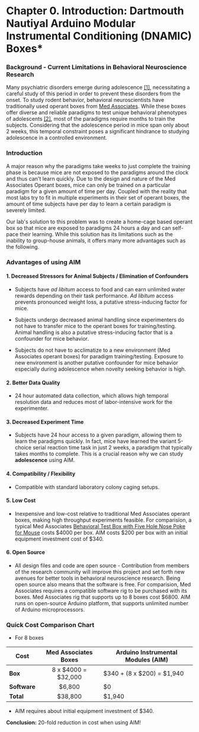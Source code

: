 # Chapter 0. Introduction: Dartmouth Nautiyal Arduino Modular Instrumental Conditioning (DNAMIC) Boxes*

### Background - Current Limitations in Behavioral Neuroscience Research
Many psychiatric disorders emerge during adolescence [[1]](https://www.ncbi.nlm.nih.gov/pubmed/28198416), necessitating a careful study of this period in order to prevent these disorders from the onset. To study rodent behavior, behavioral neuroscientists have traditionally used operant boxes from [Med Associates](https://www.med-associates.com/). While these boxes offer diverse and reliable paradigms to test unique behavioral phenotypes of adolescents [[2]](https://www.ncbi.nlm.nih.gov/pmc/articles/PMC5453624/), most of the paradigms require months to train the subjects. Considering that the adolescence period in mice span only about 2 weeks, this temporal constraint poses a significant hindrance to studying adolescence in a controlled environment.

### Introduction
A major reason why the paradigms take weeks to just complete the training phase is because mice are not exposed to the paradigms around the clock and thus can't learn quickly. Due to the design and nature of the Med Associates Operant boxes, mice can only be trained on a particular paradigm for a given amount of time per day. Coupled with the reality that most labs try to fit in multiple experiments in their set of operant boxes, the amount of time subjects have per day to learn a certain paradigm is severely limited.

Our lab's solution to this problem was to create a home-cage based operant box so that mice are exposed to paradigms 24 hours a day and can self-pace their learning. While this solution has its limitations such as the inability to group-house animals, it offers many more advantages such as the following.


### Advantages of using AIM  
#### 1. Decreased Stressors for Animal Subjects / Elimination of Confounders

- Subjects have *ad libitum* access to food and can earn unlimited water rewards depending on their task performance. *Ad libitum* access prevents pronounced weight loss, a putative stress-inducing factor for mice.


- Subjects undergo decreased animal handling since experimenters do not have to transfer mice to the operant boxes for training/testing. Animal handling is also a putative stress-inducing factor that is a confounder for mice behavior.


- Subjects do not have to acclimatize to a new environment (Med Associates operant boxes) for paradigm training/testing. Exposure to new environment is another putative confounder for mice behavior especially during adolescence when novelty seeking behavior is high.

#### 2. Better Data Quality

- 24 hour automated data collection, which allows high temporal resolution data and reduces most of labor-intensive work for the experimenter.

#### 3. Decreased Experiment Time

- Subjects have 24 hour access to a given paradigm, allowing them to learn the paradigms quickly. In fact, mice have learned the variant 5-choice serial reaction time task in just 2 weeks, a paradigm that typically takes months to complete. This is a crucial reason why we can study **adolescence** using AIM.


#### 4. Compatibility / Flexibility

- Compatible with standard laboratory colony caging setups.

#### 5. Low Cost

- Inexpensive and low-cost relative to traditional Med Associates operant boxes, making high throughput experiments feasible. For comparision, a typical Med Associates [Behavioral Test Box with Five Hole Nose Poke for Mouse](https://www.med-associates.com/product/five-hole-nose-poke-wall-chamber-package-for-mouse-2/) costs \$4000 per box. AIM costs \$200 per box with an initial equipment investment cost of \$340.


#### 6. Open Source

- All design files and code are open source - Contribution from members of the research community will improve this project and set forth new avenues for better tools in behavioral neuroscience research. Being open source also means that the software is free. For comparision, Med Associates requires a compatible software rig to be purchased with its boxes. Med Associates rig that supports up to 8 boxes cost \$6800. AIM runs on open-source Arduino platform, that supports unlimited number of Arduino microprocessors.

### Quick Cost Comparison Chart
- For 8 boxes

Cost| Med Associates Boxes | Arduino Instrumental Modules (AIM)
------|:-------:| -----
**Box** | 8 x \$4000 = \$32,000 | \$340 + (8 x \$200) = \$1,940
**Software** | \$6,800 | \$0  
**Total** | \$38,800 | \$1,940



* AIM requires about initial equipment investment of \$340.

**Conclusion:** 20-fold reduction in cost when using AIM!
